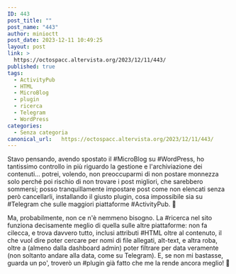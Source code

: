 ```yaml
---
ID: 443
post_title: ""
post_name: "443"
author: minioctt
post_date: 2023-12-11 10:49:25
layout: post
link: >
  https://octospacc.altervista.org/2023/12/11/443/
published: true
tags:
  - ActivityPub
  - HTML
  - MicroBlog
  - plugin
  - ricerca
  - Telegram
  - WordPress
categories:
  - Senza categoria
canonical_url:   https://octospacc.altervista.org/2023/12/11/443/
---
```

<!-- wp:paragraph -->
<p>Stavo pensando, avendo spostato il #MicroBlog su #WordPress, ho tantissimo controllo in più riguardo la gestione e l'archiviazione dei contenuti... potrei, volendo, non preoccuparmi di non postare monnezza solo perché poi rischio di non trovare i post migliori, che sarebbero sommersi; posso tranquillamente impostare post come non elencati senza però cancellarli, installando il giusto plugin, cosa impossibile sia su #Telegram che sulle maggiori piattaforme #ActivityPub. 📑️</p>
<!-- /wp:paragraph -->

<!-- wp:paragraph -->
<p>Ma, probabilmente, non ce n'è nemmeno bisogno. La #ricerca nel sito funziona decisamente meglio di quella sulle altre piattaforme: non fa cilecca, e trova davvero tutto, inclusi attributi #HTML oltre al contenuto, il che vuol dire poter cercare per nomi di file allegati, alt-text, e altra roba, oltre a (almeno dalla dashboard admin) poter filtrare per data veramente (non soltanto andare alla data, come su Telegram). E, se non mi bastasse, guarda un po', troverò un #plugin già fatto che me la rende ancora meglio! 🙏️</p>
<!-- /wp:paragraph -->
